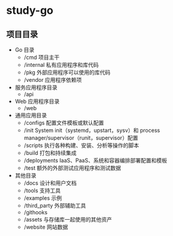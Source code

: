 # study-go

## 项目目录

- Go 目录
  - /cmd 项目主干
  - /internal 私有应用程序和库代码
  - /pkg 外部应用程序可以使用的库代码
  - /vendor 应用程序依赖项
- 服务应用程序目录
  - /api 
- Web 应用程序目录
  - /web
- 通用应用目录
  - /configs 配置文件模板或默认配置
  - /init System init（systemd，upstart，sysv）和 process manager/supervisor（runit，supervisor）配置
  - /scripts 执行各种构建、安装、分析等操作的脚本
  - /build 打包和持续集成
  - /deployments IaaS、PaaS、系统和容器编排部署配置和模板
  - /test 额外的外部测试应用程序和测试数据
- 其他目录
  - /docs 设计和用户文档
  - /tools 支持工具
  - /examples 示例
  - /third_party 外部辅助工具
  - /githooks
  - /assets 与存储库一起使用的其他资产
  - /website 网站数据
